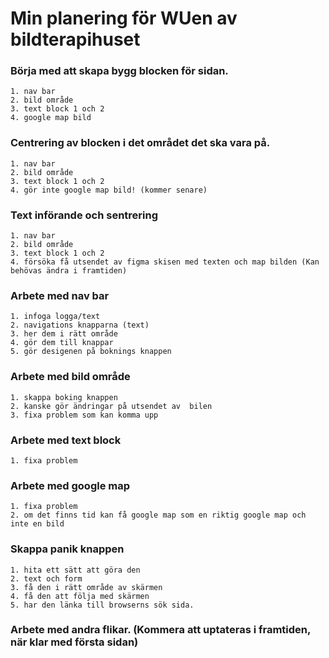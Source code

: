 # Min planering för WUen av bildterapihuset

### Börja med att skapa bygg blocken för sidan.
    1. nav bar
    2. bild område
    3. text block 1 och 2
    4. google map bild

### Centrering av blocken i det området det ska vara på.
    1. nav bar
    2. bild område
    3. text block 1 och 2
    4. gör inte google map bild! (kommer senare)

### Text införande och sentrering 
    1. nav bar
    2. bild område
    3. text block 1 och 2
    4. försöka få utsendet av figma skisen med texten och map bilden (Kan behövas ändra i framtiden)

 ### Arbete med nav bar 
    1. infoga logga/text
    2. navigations knapparna (text)
    3. her dem i rätt område
    4. gör dem till knappar
    5. gör desigenen på boknings knappen

### Arbete med bild område
    1. skappa boking knappen 
    2. kanske gör ändringar på utsendet av  bilen
    3. fixa problem som kan komma upp

### Arbete med text block 
    1. fixa problem 


### Arbete med google map 
    1. fixa problem 
    2. om det finns tid kan få google map som en riktig google map och inte en bild

### Skappa panik knappen
    1. hita ett sätt att göra den
    2. text och form
    3. få den i rätt område av skärmen
    4. få den att följa med skärmen
    5. har den länka till browserns sök sida.

### Arbete med andra flikar. (Kommera att uptateras i framtiden, när klar med första sidan)
     

